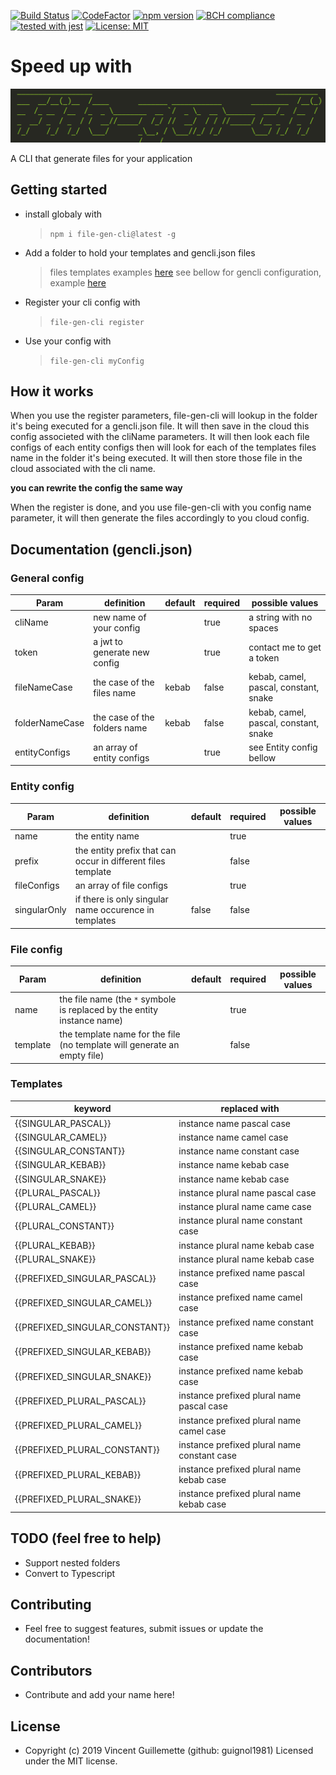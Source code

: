 [![Build Status](https://travis-ci.com/guignol1981/file-gen-cli.svg?branch=master)](https://travis-ci.com/guignol1981/file-gen-cli)
[![CodeFactor](https://www.codefactor.io/repository/github/guignol1981/file-gen-cli/badge)](https://www.codefactor.io/repository/github/guignol1981/file-gen-cli)
[![npm version](https://badge.fury.io/js/file-gen-cli.svg)](https://badge.fury.io/js/file-gen-cli)
[![BCH compliance](https://bettercodehub.com/edge/badge/guignol1981/file-gen-cli?branch=master)](https://bettercodehub.com/)
[![tested with jest](https://img.shields.io/badge/tested_with-jest-99424f.svg)](https://github.com/facebook/jest)
[![License: MIT](https://img.shields.io/badge/License-MIT-yellow.svg)](https://opensource.org/licenses/MIT)

# Speed up with

![Logo](/src/assets/logo.PNG?raw=true 'Logo')

A CLI that generate files for your application

## Getting started

-   install globaly with
    > `npm i file-gen-cli@latest -g`
-   Add a folder to hold your templates and gencli.json files
    > files templates examples [here](https://github.com/guignol1981/file-gen-cli/tree/master/example/cli-templates)
    see bellow for gencli configuration, example [here](https://github.com/guignol1981/file-gen-cli/tree/master/example/gencli.json)
-   Register your cli config with
    > `file-gen-cli register`
-   Use your config with
    > `file-gen-cli myConfig`

## How it works

When you use the register parameters, file-gen-cli will lookup in the folder it's being executed for a gencli.json file. It will then save in the cloud this config associeted with the cliName parameters. It will then look each file configs of each entity configs then will look for each of the templates files name in the folder it's being executed. It will then store those file in the cloud associated with the cli name.

**you can rewrite the config the same way**

When the register is done, and you use file-gen-cli with you config name parameter, it will then generate the files accordingly to you cloud config.

## Documentation (gencli.json)

### General config

| Param          | definition                   | default | required | possible values                       |
| -------------- | ---------------------------- | ------- | -------- | ------------------------------------- |
| cliName        | new name of your config      |         | true     | a string with no spaces               |
| token          | a jwt to generate new config |         | true     | contact me to get a token             |
| fileNameCase   | the case of the files name   | kebab   | false    | kebab, camel, pascal, constant, snake |
| folderNameCase | the case of the folders name | kebab   | false    | kebab, camel, pascal, constant, snake |
| entityConfigs  | an array of entity configs   |         | true     | see Entity config bellow              |

### Entity config

| Param        | definition                                                   | default | required | possible values |
| ------------ | ------------------------------------------------------------ | ------- | -------- | --------------- |
| name         | the entity name                                              |         | true     |                 |
| prefix       | the entity prefix that can occur in different files template |         | false    |                 |
| fileConfigs  | an array of file configs                                     |         | true     |                 |
| singularOnly | if there is only singular name occurence in templates        | false   | false    |                 |

### File config

| Param    | definition                                                               | default | required | possible values |
| -------- | ------------------------------------------------------------------------ | ------- | -------- | --------------- |
| name     | the file name (the `*` symbole is replaced by the entity instance name)  |         | true     |                 |
| template | the template name for the file (no template will generate an empty file) |         | false    |                 |

### Templates

| keyword                        | replaced with                               |
| ------------------------------ | ------------------------------------------- |
| {{SINGULAR_PASCAL}}            | instance name pascal case                   |
| {{SINGULAR_CAMEL}}             | instance name camel case                    |
| {{SINGULAR_CONSTANT}}          | instance name constant case                 |
| {{SINGULAR_KEBAB}}             | instance name kebab case                    |
| {{SINGULAR_SNAKE}}             | instance name kebab case                    |
| {{PLURAL_PASCAL}}              | instance plural name pascal case            |
| {{PLURAL_CAMEL}}               | instance plural name came case              |
| {{PLURAL_CONSTANT}}            | instance plural name constant case          |
| {{PLURAL_KEBAB}}               | instance plural name kebab case             |
| {{PLURAL_SNAKE}}               | instance plural name kebab case             |
| {{PREFIXED_SINGULAR_PASCAL}}   | instance prefixed name pascal case          |
| {{PREFIXED_SINGULAR_CAMEL}}    | instance prefixed name camel case           |
| {{PREFIXED_SINGULAR_CONSTANT}} | instance prefixed name constant case        |
| {{PREFIXED_SINGULAR_KEBAB}}    | instance prefixed name kebab case           |
| {{PREFIXED_SINGULAR_SNAKE}}    | instance prefixed name kebab case           |
| {{PREFIXED_PLURAL_PASCAL}}     | instance prefixed plural name pascal case   |
| {{PREFIXED_PLURAL_CAMEL}}      | instance prefixed plural name camel case    |
| {{PREFIXED_PLURAL_CONSTANT}}   | instance prefixed plural name constant case |
| {{PREFIXED_PLURAL_KEBAB}}      | instance prefixed plural name kebab case    |
| {{PREFIXED_PLURAL_SNAKE}}      | instance prefixed plural name kebab case    |

## TODO (feel free to help)

-   Support nested folders
-   Convert to Typescript

## Contributing

-   Feel free to suggest features, submit issues or update the documentation!

## Contributors

-   Contribute and add your name here!

## License

-   Copyright (c) 2019 Vincent Guillemette (github: guignol1981) Licensed under the MIT license.
